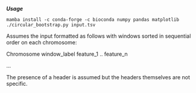 ***Usage***
```
mamba install -c conda-forge -c bioconda numpy pandas matplotlib
./circular_bootstrap.py input.tsv
```
Assumes the input formatted as follows with windows sorted in sequential order on each chromosome:

Chromosome  window_label  feature_1  ..  feature_n

... 


The presence of a header is assumed but the headers themselves are not specific.
